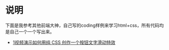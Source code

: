 # 说明
下面是我参考其他前端大神，自己写的coding样例来学习html+css，所有代码均是自己一个一个写出来。
 
+ [1视频演示如何用纯 CSS 创作一个按钮文字滑动特效](http://demo.zhangbing.name/demo1.html)
